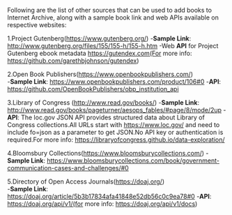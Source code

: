 Following are the list of other sources that can be used to add books to Internet Archive, along with a sample book link and web APIs available on respective websites:

1.Project Gutenberg(https://www.gutenberg.org/)	
	-**Sample Link**: http://www.gutenberg.org/files/155/155-h/155-h.htm
	-Web **API** for Project Gutenberg ebook metadata https://gutendex.com(For more info: https://github.com/garethbjohnson/gutendex)

2.Open Book Publishers(https://www.openbookpublishers.com/)		
	-**Sample Link**: https://www.openbookpublishers.com/product/106#0
	-**API**: https://github.com/OpenBookPublishers/obp_institution_api

3.Library of Congress  (http://www.read.gov/books/)
	-**Sample Link**: http://www.read.gov/books/pageturner/aesops_fables/#page/8/mode/2up
	-**API**: The loc.gov JSON API provides structured data about Library of Congress collections.All URLs start with https://www.loc.gov/ and need to include fo=json as a parameter to get JSON.No API key or authentication is required.For more info: https://libraryofcongress.github.io/data-exploration/

4.Bloomsbury Collections(https://www.bloomsburycollections.com/)
	-**Sample Link**: https://www.bloomsburycollections.com/book/government-communication-cases-and-challenges/#0

5.Directory of Open Access Journals(https://doaj.org/)		
	-**Sample Link**: https://doaj.org/article/5b3b17834afa41848e52db56c0c9ea78#0
	-**API**: https://doaj.org/api/v1/(for more info: https://doaj.org/api/v1/docs)